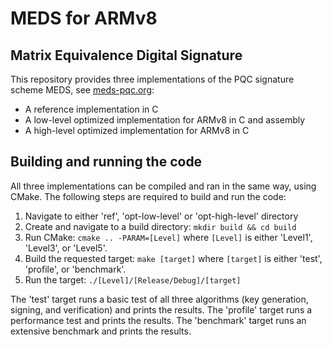 # MEDS for ARMv8

## Matrix Equivalence Digital Signature

This repository provides three implementations of the PQC signature scheme MEDS, see [meds-pqc.org](https://www.meds-pqc.org/):
- A reference implementation in C
- A low-level optimized implementation for ARMv8 in C and assembly
- A high-level optimized implementation for ARMv8 in C

## Building and running the code

All three implementations can be compiled and ran in the same way, using CMake. The following steps are required to build and run the code:

1. Navigate to either 'ref', 'opt-low-level' or 'opt-high-level' directory
2. Create and navigate to a build directory: `mkdir build && cd build`
3. Run CMake: `cmake .. -PARAM=[Level]` where `[Level]` is either 'Level1', 'Level3', or 'Level5'.
4. Build the requested target: `make [target]` where `[target]` is either 'test', 'profile', or 'benchmark'.
5. Run the target: `./[Level]/[Release/Debug]/[target]`

The 'test' target runs a basic test of all three algorithms (key generation, signing, and verification) and prints the results. The 'profile' target runs a performance test and prints the results. The 'benchmark' target runs an extensive benchmark and prints the results.
